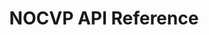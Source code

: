 ---
title: NOCVP API Reference

language_tabs:
  - shell
  - http

toc_footers:
  - <a href='http://dashboard.nocvp.com/'>Dashboard</a>

includes:
  - general
  - add_media
  - asset
  - playlist
  - category
  - player
  - advertisement
  - template_group
  - analytics
  - user
  - client
  - models

search: true
---